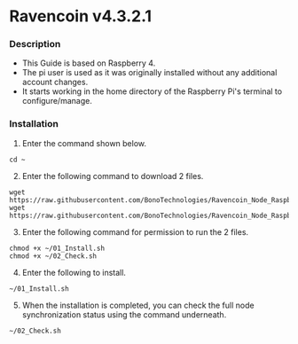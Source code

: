 # Ravencoin v4.3.2.1

### Description
- This Guide is based on Raspberry 4.
- The pi user is used as it was originally installed without any additional account changes.
- It starts working in the home directory of the Raspberry Pi's terminal to configure/manage.

### Installation
1. Enter the command shown below.
```shell
cd ~
```

2. Enter the following command to download 2 files.
```shell
wget https://raw.githubusercontent.com/BonoTechnologies/Ravencoin_Node_RaspberryPi/main/v4.3.2.1/en/01_Install.sh
wget https://raw.githubusercontent.com/BonoTechnologies/Ravencoin_Node_RaspberryPi/main/v4.3.2.1/en/02_Check.sh
```


3. Enter the following command for permission to run the 2 files.
```shell
chmod +x ~/01_Install.sh
chmod +x ~/02_Check.sh
```

4. Enter the following to install.
```shell
~/01_Install.sh
```

5. When the installation is completed, you can check the full node synchronization status using the command underneath.
```shell
~/02_Check.sh
```
   



